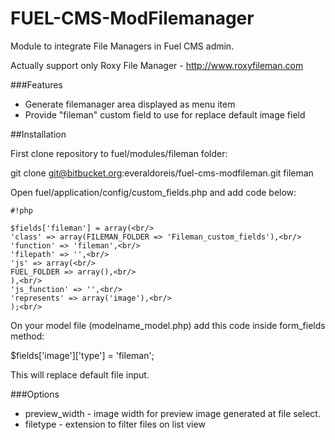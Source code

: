 # FUEL-CMS-ModFilemanager

Module to integrate File Managers in Fuel CMS admin.

Actually support only Roxy File Manager - <a href="http://www.roxyfileman.com/">http://www.roxyfileman.com</a>

###Features
- Generate filemanager area displayed as menu item
- Provide "fileman" custom field to use for replace default image field

##Installation

First clone repository to fuel/modules/fileman folder: 

git clone git@bitbucket.org:everaldoreis/fuel-cms-modfileman.git fileman

Open fuel/application/config/custom_fields.php and add code below:

```
#!php

$fields['fileman'] = array(<br/>
'class' => array(FILEMAN_FOLDER => 'Fileman_custom_fields'),<br/>
'function' => 'fileman',<br/>
'filepath' => '',<br/>
'js' => array(<br/>
FUEL_FOLDER => array(),<br/>
),<br/>
'js_function' => '',<br/>
'represents' => array('image'),<br/>
);<br/>

```

On your model file (modelname_model.php) add this code inside form_fields method:

$fields['image']['type'] = 'fileman';

This will replace default file input.

###Options

- preview_width - image width for preview image generated at file select.
- filetype - extension to filter files on list view

